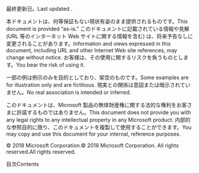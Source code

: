 <!-- This file contains localizable strings used in generating the custom PDF. Do not use as an include file in any web content. -->
<!-- content for PDF copyright page -->

<span data-ttu-id="d9784-101">最終更新日。</span><span class="sxs-lookup"><span data-stu-id="d9784-101">Last updated .</span></span>

<span data-ttu-id="d9784-102">本ドキュメントは、何等保証もない現状有姿のまま提供されるものです。</span><span class="sxs-lookup"><span data-stu-id="d9784-102">This document is provided “as-is.”</span></span> <span data-ttu-id="d9784-103">このドキュメントに記載されている情報や見解 (URL 等のインターネット Web サイトに関する情報を含む) は、将来予告なしに変更されることがあります。</span><span class="sxs-lookup"><span data-stu-id="d9784-103">Information and views expressed in this document, including URL and other Internet Web site references, may change without notice.</span></span> <span data-ttu-id="d9784-104">お客様は、その使用に関するリスクを負うものとします。</span><span class="sxs-lookup"><span data-stu-id="d9784-104">You bear the risk of using it.</span></span>

<span data-ttu-id="d9784-105">一部の例は例示のみを目的としており、架空のものです。</span><span class="sxs-lookup"><span data-stu-id="d9784-105">Some examples are for illustration only and are fictitious.</span></span> <span data-ttu-id="d9784-106">現実との関係は意図または暗示されていません。</span><span class="sxs-lookup"><span data-stu-id="d9784-106">No real association is intended or inferred.</span></span> 

<span data-ttu-id="d9784-107">このドキュメントは、Microsoft 製品の無体財産権に関する法的な権利をお客さまに許諾するものではありません。</span><span class="sxs-lookup"><span data-stu-id="d9784-107">This document does not provide you with any legal rights to any intellectual property in any Microsoft product.</span></span> <span data-ttu-id="d9784-108">内部的な参照目的に限り、このドキュメントを複製して使用することができます。</span><span class="sxs-lookup"><span data-stu-id="d9784-108">You may copy and use this document for your internal, reference purposes.</span></span> 

<span data-ttu-id="d9784-109">© 2018 Microsoft Corporation.</span><span class="sxs-lookup"><span data-stu-id="d9784-109">© 2018 Microsoft Corporation.</span></span> <span data-ttu-id="d9784-110">All rights reserved.</span><span class="sxs-lookup"><span data-stu-id="d9784-110">All rights reserved.</span></span> 

<!-- string for PDF contents heading -->

<span data-ttu-id="d9784-111">目次</span><span class="sxs-lookup"><span data-stu-id="d9784-111">Contents</span></span>
